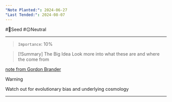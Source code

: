 ```yaml
---
"Note Planted:": 2024-06-27
"Last Tended:": 2024-08-07
---
```

#🌱Seed  #😐Neutral 
****
> `Importance`: 10%
 
>[!Summary] The Big Idea
> Look more into what these are and where the come from 
> 
[note from Gordon Brander](https://substack.com/redirect/b6934cbd-84b2-4ac7-ba62-8566122d13bb?j=eyJ1IjoiNDVpMjlpIn0.4cP2HqFSAjodJSu5mhPknPG7afOdxGdoWnFlbmPEpbE)

> [!Warning]
> Watch out for evolutionary bias and underlying cosmology 

****
